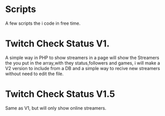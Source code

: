 # Scripts
A few scripts the i code in free time.

# Twitch Check Status V1.

A simple way in PHP to show streamers in a page will show the Streamers the you put in the array,with they status,followers and games, i will make a V2 version to include from a DB and a simple way 
to recive new streamers without need to edit the file.

# Twitch Check Status V1.5

Same as V1, but will only show online streamers.
